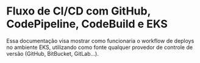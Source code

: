 
# Fluxo de CI/CD com GitHub, CodePipeline, CodeBuild e EKS

Essa documentação visa mostrar como funcionaria o workflow de deploys no ambiente EKS, utilizando como fonte qualquer provedor de controle de versão (GitHub, BitBucket, GitLab...).




